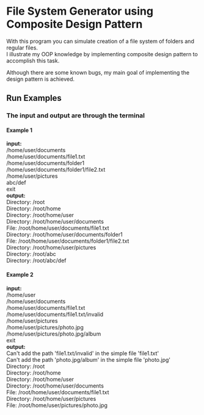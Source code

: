 # File System Generator using Composite Design Pattern
With this program you can simulate creation of a file system of folders and regular files.<br>
I illustrate my OOP knowledge by implementing composite design pattern to accomplish this task.<br>

Although there are some known bugs, my main goal of implementing the design pattern is achieved.

## Run Examples
### The input and output are through the terminal
#### Example 1
**input:** <br>
/home/user/documents<br>
/home/user/documents/file1.txt<br>
/home/user/documents/folder1<br>
/home/user/documents/folder1/file2.txt<br>
/home/user/pictures<br>
abc/def<br>
exit<br>
**output:** <br>
Directory: /root<br>
Directory: /root/home<br>
Directory: /root/home/user<br>
Directory: /root/home/user/documents<br>
File:      /root/home/user/documents/file1.txt<br>
Directory: /root/home/user/documents/folder1<br>
File:      /root/home/user/documents/folder1/file2.txt<br>
Directory: /root/home/user/pictures<br>
Directory: /root/abc<br>
Directory: /root/abc/def

#### Example 2
**input:** <br>
/home/user<br>
/home/user/documents<br>
/home/user/documents/file1.txt<br>
/home/user/documents/file1.txt/invalid<br>
/home/user/pictures<br>
/home/user/pictures/photo.jpg<br>
/home/user/pictures/photo.jpg/album<br>
exit<br>
**output:** <br>
Can't add the path 'file1.txt/invalid' in the simple file 'file1.txt'<br>
Can't add the path 'photo.jpg/album' in the simple file 'photo.jpg'<br>
Directory: /root<br>
Directory: /root/home<br>
Directory: /root/home/user<br>
Directory: /root/home/user/documents<br>
File:      /root/home/user/documents/file1.txt<br>
Directory: /root/home/user/pictures<br>
File:      /root/home/user/pictures/photo.jpg<br>

